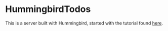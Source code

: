# HummingbirdTodos
This is a server built with Hummingbird, started with the tutorial found [here](https://docs.hummingbird.codes/2.0/tutorials/hummingbird/todos-1-template).